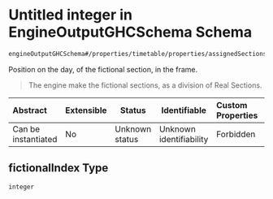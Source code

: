 # Untitled integer in EngineOutputGHCSchema Schema

```txt
engineOutputGHCSchema#/properties/timetable/properties/assignedSections/items/properties/fictionalIndex
```

Position on the day, of the fictional section, in the frame.


> The engine make the fictional sections, as a division of Real Sections.
>

| Abstract            | Extensible | Status         | Identifiable            | Custom Properties | Additional Properties | Access Restrictions | Defined In                                                                     |
| :------------------ | ---------- | -------------- | ----------------------- | :---------------- | --------------------- | ------------------- | ------------------------------------------------------------------------------ |
| Can be instantiated | No         | Unknown status | Unknown identifiability | Forbidden         | Allowed               | none                | [ghcOutput.schema.json\*](../out/ghcOutput.schema.json "open original schema") |

## fictionalIndex Type

`integer`
